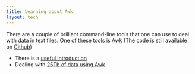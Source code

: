 ```yaml
---
title: Learning about Awk
layout: tech
---
```

There are a couple of brilliant command-line tools that one can use to deal with
data in text files. One of these tools is
[Awk](https://en.wikipedia.org/wiki/AWK) (The code is still available on
[Github](https://github.com/onetrueawk/awk))

* There is a [useful introduction](https://gregable.com/2010/09/why-you-should-know-just-little-awk.html)
* Dealing with [25Tb of data using Awk](https://livefreeordichotomize.com/2019/06/04/using_awk_and_r_to_parse_25tb/)
